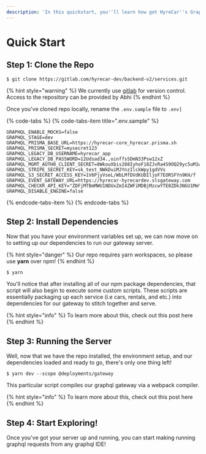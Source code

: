 ```yaml
---
description: 'In this quickstart, you''ll learn how get HyreCar''s GraphQL API up & running'
---
```


# Quick Start

## Step 1: Clone the Repo

```text
$ git clone https://gitlab.com/hyrecar-dev/backend-v2/services.git
```

{% hint style="warning" %}
We currently use [gitlab](https://gitlab.com) for version control. Access to the repository can be provided by Abhi
{% endhint %}

Once you've cloned repo locally, rename the `.env.sample` file to `.env]`

{% code-tabs %}
{% code-tabs-item title=".env.sample" %}
```text
GRAPHQL_ENABLE_MOCKS=false
GRAPHQL_STAGE=dev
GRAPHQL_PRISMA_BASE_URL=https://hyrecar-core_hyrecar.prisma.sh
GRAPHQL_PRISMA_SECRET=mysecret123
GRAPHQL_LEGACY_DB_USERNAME=hyrecar_app
GRAPHQL_LEGACY_DB_PASSWORD=12Udsad34.,oinffsSDmN33Psw12xZ
GRAPHQL_MGMT_AUTH0_CLIENT_SECRET=8WkouXbis288IyhoF18ZJvRa4S9OQ29yc5uM1wf9NEI_eok3kYaOnB3nOTdaX2Ki
GRAPHQL_STRIPE_SECRET_KEY=sk_test_NWkDuiMJYnzIlckWpy1gdVVs
GRAPHQL_S3_SECRET_ACCESS_KEY=1V6PjyVseL/WbLMfDVdKUDIljoF7EORSFYn9KH/f
GRAPHQL_EVENT_GATEWAY_URL=https://hyrecar-hyrecardev.slsgateway.com
GRAPHQL_CHECKR_API_KEY="ZDFjMTBmMWU1NDUxZmI4ZWFiMDBjMzcwYTE0ZDk3NGU1MmYyZTJjYTo="
GRAPHQL_DISABLE_ENGINE=false
```
{% endcode-tabs-item %}
{% endcode-tabs %}

## Step 2: Install Dependencies

Now that you have your environment variables set up, we can now move on to setting up our dependencies to run our gateway server.

{% hint style="danger" %}
Our repo requires yarn workspaces, so please use **yarn** over npm!
{% endhint %}

```text
$ yarn
```

You'll notice that after installing all of our npm package dependencies, that script will also begin to execute some custom scripts. These scripts are essentially packaging up each service \(i.e cars, rentals, and etc.\) into dependencies for our gateway to stitch together and serve.

{% hint style="info" %}
To learn more about this, check out this post here
{% endhint %}

## Step 3: Running the Server

Well, now that we have the repo installed, the environment setup, and our dependencies loaded and ready to go, there's only one thing left!

```text
$ yarn dev --scope @deployments/gateway
```

This particular script compiles our graphql gateway via a webpack compiler.

{% hint style="info" %}
To learn more about this, check out this post here
{% endhint %}

## Step 4: Start Exploring!

Once you've got your server up and running, you can start making running graphql requests from any graphql IDE!

